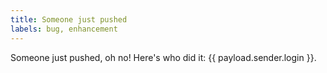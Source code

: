 ```yaml
---
title: Someone just pushed
labels: bug, enhancement
---
```

Someone just pushed, oh no! Here's who did it: {{ payload.sender.login }}.
